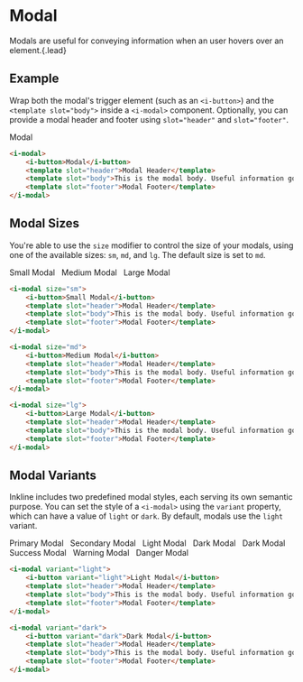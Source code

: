 # Modal
Modals are useful for conveying information when an user hovers over an element.{.lead}

## Example
Wrap both the modal's trigger element (such as an `<i-button>`) and the `<template slot="body">` inside a `<i-modal>` component. Optionally, you can provide a modal header and footer using `slot="header"` and `slot="footer"`.

<i-modal>
    <i-button>Modal</i-button>
    <template slot="header">Modal Header</template>
    <template slot="body">This is the modal body. Useful information goes here.</template>
    <template slot="footer">Modal Footer</template>
</i-modal>

~~~html
<i-modal>
    <i-button>Modal</i-button>
    <template slot="header">Modal Header</template>
    <template slot="body">This is the modal body. Useful information goes here.</template>
    <template slot="footer">Modal Footer</template>
</i-modal>

~~~

## Modal Sizes
You're able to use the `size` modifier to control the size of your modals, using one of the available sizes: `sm`, `md`, and `lg`. 
The default size is set to `md`.

<div>
<i-modal size="sm">
    <i-button>Small Modal</i-button>
    <template slot="header">Modal Header</template>
    <template slot="body">This is the modal body. Useful information goes here.</template>
    <template slot="footer">Modal Footer</template>
</i-modal>&nbsp;

<i-modal size="md">
    <i-button>Medium Modal</i-button>
    <template slot="header">Modal Header</template>
    <template slot="body">This is the modal body. Useful information goes here.</template>
    <template slot="footer">Modal Footer</template>
</i-modal>&nbsp;

<i-modal size="lg">
    <i-button>Large Modal</i-button>
    <template slot="header">Modal Header</template>
    <template slot="body">This is the modal body. Useful information goes here.</template>
    <template slot="footer">Modal Footer</template>
</i-modal>
</div>

~~~html
<i-modal size="sm">
    <i-button>Small Modal</i-button>
    <template slot="header">Modal Header</template>
    <template slot="body">This is the modal body. Useful information goes here.</template>
    <template slot="footer">Modal Footer</template>
</i-modal>

<i-modal size="md">
    <i-button>Medium Modal</i-button>
    <template slot="header">Modal Header</template>
    <template slot="body">This is the modal body. Useful information goes here.</template>
    <template slot="footer">Modal Footer</template>
</i-modal>

<i-modal size="lg">
    <i-button>Large Modal</i-button>
    <template slot="header">Modal Header</template>
    <template slot="body">This is the modal body. Useful information goes here.</template>
    <template slot="footer">Modal Footer</template>
</i-modal>
~~~


## Modal Variants
Inkline includes two predefined modal styles, each serving its own semantic purpose. You can set the style of a `<i-modal>` using the `variant` property, which can have a value of `light` or `dark`. By default, modals use the `light` variant.

<div>
<i-modal variant="primary">
    <i-button variant="primary">Primary Modal</i-button>
    <template slot="header">Modal Header</template>
    <template slot="body">This is the modal body. Useful information goes here.</template>
    <template slot="footer">Modal Footer</template>
</i-modal>&nbsp;

<i-modal variant="secondary">
    <i-button variant="secondary">Secondary Modal</i-button>
    <template slot="header">Modal Header</template>
    <template slot="body">This is the modal body. Useful information goes here.</template>
    <template slot="footer">Modal Footer</template>
</i-modal>&nbsp;

<i-modal variant="light">
    <i-button variant="light">Light Modal</i-button>
    <template slot="header">Modal Header</template>
    <template slot="body">This is the modal body. Useful information goes here.</template>
    <template slot="footer">Modal Footer</template>
</i-modal>&nbsp;

<i-modal variant="dark">
    <i-button variant="dark">Dark Modal</i-button>
    <template slot="header">Modal Header</template>
    <template slot="body">This is the modal body. Useful information goes here.</template>
    <template slot="footer">Modal Footer</template>
</i-modal>&nbsp;

<i-modal variant="info">
    <i-button variant="dark">Dark Modal</i-button>
    <template slot="header">Modal Header</template>
    <template slot="body">This is the modal body. Useful information goes here.</template>
    <template slot="footer">Modal Footer</template>
</i-modal>&nbsp;

<i-modal variant="success">
    <i-button variant="success">Success Modal</i-button>
    <template slot="header">Modal Header</template>
    <template slot="body">This is the modal body. Useful information goes here.</template>
    <template slot="footer">Modal Footer</template>
</i-modal>&nbsp;

<i-modal variant="warning">
    <i-button variant="warning">Warning Modal</i-button>
    <template slot="header">Modal Header</template>
    <template slot="body">This is the modal body. Useful information goes here.</template>
    <template slot="footer">Modal Footer</template>
</i-modal>&nbsp;

<i-modal variant="danger">
    <i-button variant="danger">Danger Modal</i-button>
    <template slot="header">Modal Header</template>
    <template slot="body">This is the modal body. Useful information goes here.</template>
    <template slot="footer">Modal Footer</template>
</i-modal>&nbsp;
</div>

~~~html
<i-modal variant="light">
    <i-button variant="light">Light Modal</i-button>
    <template slot="header">Modal Header</template>
    <template slot="body">This is the modal body. Useful information goes here.</template>
    <template slot="footer">Modal Footer</template>
</i-modal>

<i-modal variant="dark">
    <i-button variant="dark">Dark Modal</i-button>
    <template slot="header">Modal Header</template>
    <template slot="body">This is the modal body. Useful information goes here.</template>
    <template slot="footer">Modal Footer</template>
</i-modal>
~~~